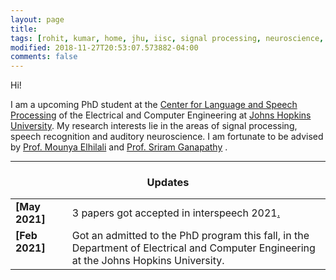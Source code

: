 ```yaml
---
layout: page
title: 
tags: [rohit, kumar, home, jhu, iisc, signal processing, neuroscience, speech processing, auditory neuroscience, graduate]
modified: 2018-11-27T20:53:07.573882-04:00
comments: false
---
```


Hi!




I am a upcoming PhD student at the [Center for Language and Speech Processing](https://www.clsp.jhu.edu/) of the Electrical and Computer Engineering at [Johns Hopkins University](https://www.jhu.edu/). My research interests lie in the areas of signal processing, speech recognition and auditory neuroscience. I am fortunate to be advised by [Prof. Mounya Elhilali](http://www.cs.cmu.edu/~fmetze/interACT/Home.html) and [Prof. Sriram Ganapathy](http://www.leap.ee.iisc.ac.in/sriram/) .  


 

----

<h3 align="center">Updates</h3>
<table class='news-table'>
    <col width="18%">
    <col width="82%">
    <tr>
        <td valign="top"><strong>[May 2021]</strong></td>
        <td> 3 papers got accepted in interspeech 2021<a href="https://www.interspeech2021.org/">.</a>
        </td>
    </tr>
    <tr>
        <td valign="top"><strong>[Feb 2021]</strong></td>
        <td> Got an admitted to the PhD program this fall, in the Department of Electrical and Computer Engineering at the Johns Hopkins University.
        </td>
    </tr>
</table>
